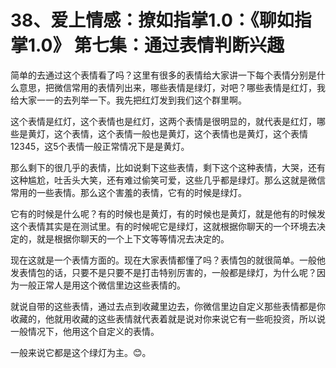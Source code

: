 # 38、爱上情感：撩如指掌1.0：《聊如指掌1.0》 第七集：通过表情判断兴趣

简单的去通过这个表情看了吗？这里有很多的表情给大家讲一下每个表情分别是什么意思，把微信常用的表情列出来，哪些表情是绿灯，对吧？哪些表情是红灯，我给大家一一的去列举一下。我先把红灯发到我们这个群里啊。

这个表情是红灯，这个表情也是红灯，这两个表情是很明显的，就代表是红灯，哪些是黄灯，这个表情，这个表情一般也是黄灯，这个表情也是黄灯，这个表情12345，这5个表情一般正常情况下是是黄灯。

那么剩下的很几乎的表情，比如说剩下这些表情，剩下这个这种表情，大哭，还有这种尴尬，吐舌头大笑，还有难过偷笑可爱，这些几乎都是绿灯。那么这就是微信常用的一些表情。那么这个害羞的表情，它有的时候是绿灯。

它有的时候是什么呢？有的时候也是黄灯，有的时候也是黄灯，就是他有的时候发这个表情其实是在测试里。有的时候呢它是绿灯，这就根据你聊天的一个环境去决定的，就是根据你聊天的一个上下文等等情况去决定的。

现在这就是一个表情方面的。现在大家表情都懂了吗？表情包的就很简单。一般他发表情包的话，只要不是只要不是打击特别厉害的，一般都是绿灯，为什么呢？因为一般正常人是用这个微信里边这些表情的。

就说自带的这些表情，通过去点到收藏里边去，你微信里边自定义那些表情都是你收藏的，他就用收藏的这些表情就代表着就是说对你来说它有一些呃投资，所以说一般情况下，他用这个自定义的表情。

一般来说它都是这个绿灯为主。😊。